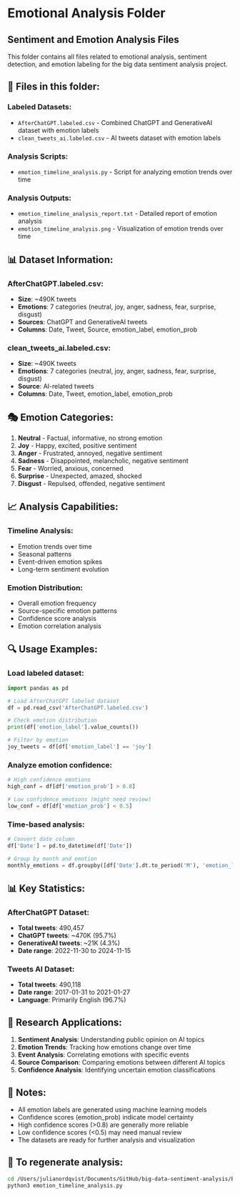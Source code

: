 # Emotional Analysis Folder
## Sentiment and Emotion Analysis Files

This folder contains all files related to emotional analysis, sentiment detection, and emotion labeling for the big data sentiment analysis project.

## 📁 Files in this folder:

### **Labeled Datasets:**
- `AfterChatGPT.labeled.csv` - Combined ChatGPT and GenerativeAI dataset with emotion labels
- `clean_tweets_ai.labeled.csv` - AI tweets dataset with emotion labels

### **Analysis Scripts:**
- `emotion_timeline_analysis.py` - Script for analyzing emotion trends over time

### **Analysis Outputs:**
- `emotion_timeline_analysis_report.txt` - Detailed report of emotion analysis
- `emotion_timeline_analysis.png` - Visualization of emotion trends over time

## 📊 Dataset Information:

### **AfterChatGPT.labeled.csv:**
- **Size**: ~490K tweets
- **Emotions**: 7 categories (neutral, joy, anger, sadness, fear, surprise, disgust)
- **Sources**: ChatGPT and GenerativeAI tweets
- **Columns**: Date, Tweet, Source, emotion_label, emotion_prob

### **clean_tweets_ai.labeled.csv:**
- **Size**: ~490K tweets
- **Emotions**: 7 categories (neutral, joy, anger, sadness, fear, surprise, disgust)
- **Source**: AI-related tweets
- **Columns**: Date, Tweet, emotion_label, emotion_prob

## 🎭 Emotion Categories:

1. **Neutral** - Factual, informative, no strong emotion
2. **Joy** - Happy, excited, positive sentiment
3. **Anger** - Frustrated, annoyed, negative sentiment
4. **Sadness** - Disappointed, melancholic, negative sentiment
5. **Fear** - Worried, anxious, concerned
6. **Surprise** - Unexpected, amazed, shocked
7. **Disgust** - Repulsed, offended, negative sentiment

## 📈 Analysis Capabilities:

### **Timeline Analysis:**
- Emotion trends over time
- Seasonal patterns
- Event-driven emotion spikes
- Long-term sentiment evolution

### **Emotion Distribution:**
- Overall emotion frequency
- Source-specific emotion patterns
- Confidence score analysis
- Emotion correlation analysis

## 🔍 Usage Examples:

### **Load labeled dataset:**
```python
import pandas as pd

# Load AfterChatGPT labeled dataset
df = pd.read_csv('AfterChatGPT.labeled.csv')

# Check emotion distribution
print(df['emotion_label'].value_counts())

# Filter by emotion
joy_tweets = df[df['emotion_label'] == 'joy']
```

### **Analyze emotion confidence:**
```python
# High confidence emotions
high_conf = df[df['emotion_prob'] > 0.8]

# Low confidence emotions (might need review)
low_conf = df[df['emotion_prob'] < 0.5]
```

### **Time-based analysis:**
```python
# Convert date column
df['Date'] = pd.to_datetime(df['Date'])

# Group by month and emotion
monthly_emotions = df.groupby([df['Date'].dt.to_period('M'), 'emotion_label']).size()
```

## 📊 Key Statistics:

### **AfterChatGPT Dataset:**
- **Total tweets**: 490,457
- **ChatGPT tweets**: ~470K (95.7%)
- **GenerativeAI tweets**: ~21K (4.3%)
- **Date range**: 2022-11-30 to 2024-11-15

### **Tweets AI Dataset:**
- **Total tweets**: 490,118
- **Date range**: 2017-01-31 to 2021-01-27
- **Language**: Primarily English (96.7%)

## 🎯 Research Applications:

1. **Sentiment Analysis**: Understanding public opinion on AI topics
2. **Emotion Trends**: Tracking how emotions change over time
3. **Event Analysis**: Correlating emotions with specific events
4. **Source Comparison**: Comparing emotions between different AI topics
5. **Confidence Analysis**: Identifying uncertain emotion classifications

## 📝 Notes:

- All emotion labels are generated using machine learning models
- Confidence scores (emotion_prob) indicate model certainty
- High confidence scores (>0.8) are generally more reliable
- Low confidence scores (<0.5) may need manual review
- The datasets are ready for further analysis and visualization

## 🔄 To regenerate analysis:
```bash
cd /Users/julianordqvist/Documents/GitHub/big-data-sentiment-analysis/Emotional_Analysis
python3 emotion_timeline_analysis.py
```
